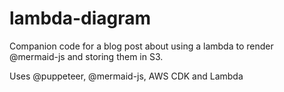 # lambda-diagram

Companion code for a blog post about using a lambda to render @mermaid-js and storing them in S3.

Uses @puppeteer, @mermaid-js, AWS CDK and Lambda
